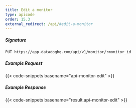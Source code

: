 ```yaml
---
title: Edit a monitor
type: apicode
order: 15.3
external_redirect: /api/#edit-a-monitor
---
```


##### Signature
`PUT https://app.datadoghq.com/api/v1/monitor/:monitor_id`
##### Example Request
{{< code-snippets basename="api-monitor-edit" >}}
##### Example Response
{{< code-snippets basename="result.api-monitor-edit" >}}